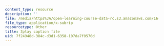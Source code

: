 ```yaml
---
content_type: resource
description: ''
file: /media/https%3A/open-learning-course-data-rc.s3.amazonaws.com/16-842-fundamentals-of-systems-engineering-fall-2015/7f24948d384cd3d16358107da7f0570d_4hYgHHC-5z8.srt
file_type: application/x-subrip
resourcetype: Other
title: 3play caption file
uid: 7f24948d-384c-d3d1-6358-107da7f0570d
---
```

